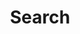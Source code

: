 ---
title: "Search" # in any language you want
layout: "search" # is necessary
# url: "/archive"
# description: "Description for Search"
summary: "search"
placeholder: "Search in blogs"
---
